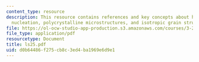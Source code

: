 ```yaml
---
content_type: resource
description: This resource contains references and key concepts about heterogeneous
  nucleation, polycrystalline microstructures, and isotropic grain structure.
file: https://ol-ocw-studio-app-production.s3.amazonaws.com/courses/3-21-kinetic-processes-in-materials-spring-2006/d0b64486f275cb8c3ed4ba1969e6d9e1_ls25.pdf
file_type: application/pdf
resourcetype: Document
title: ls25.pdf
uid: d0b64486-f275-cb8c-3ed4-ba1969e6d9e1
---
```

